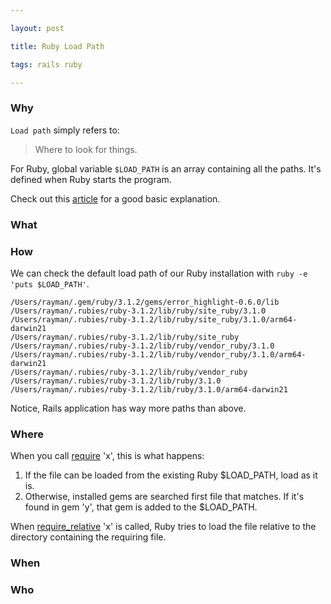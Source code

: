 ```yaml
---

layout: post

title: Ruby Load Path

tags: rails ruby

---
```

  

### Why

`Load path` simply refers to:

> Where to look for things.

For Ruby, global variable `$LOAD_PATH` is an array containing all the paths. It's defined when Ruby starts the program.

Check out this [article](https://webapps-for-beginners.rubymonstas.org/libraries/load_path.html) for a good basic explanation.

### What

  
  
  

### How

We can check the default load path of our Ruby installation with `ruby -e 'puts $LOAD_PATH'`.

```
/Users/rayman/.gem/ruby/3.1.2/gems/error_highlight-0.6.0/lib
/Users/rayman/.rubies/ruby-3.1.2/lib/ruby/site_ruby/3.1.0
/Users/rayman/.rubies/ruby-3.1.2/lib/ruby/site_ruby/3.1.0/arm64-darwin21
/Users/rayman/.rubies/ruby-3.1.2/lib/ruby/site_ruby
/Users/rayman/.rubies/ruby-3.1.2/lib/ruby/vendor_ruby/3.1.0
/Users/rayman/.rubies/ruby-3.1.2/lib/ruby/vendor_ruby/3.1.0/arm64-darwin21
/Users/rayman/.rubies/ruby-3.1.2/lib/ruby/vendor_ruby
/Users/rayman/.rubies/ruby-3.1.2/lib/ruby/3.1.0
/Users/rayman/.rubies/ruby-3.1.2/lib/ruby/3.1.0/arm64-darwin21
```

Notice, Rails application has way more paths than above.
  
  

### Where

When you call [require](https://docs.ruby-lang.org/en/master/Kernel.html#method-i-require) 'x', this is what happens:

1. If the file can be loaded from the existing Ruby $LOAD_PATH, load as it is.
2. Otherwise, installed gems are searched first file that matches. If it's found in gem 'y', that gem is added to the $LOAD_PATH.

When [require_relative](https://docs.ruby-lang.org/en/master/Kernel.html#method-i-require_relative) 'x' is called, Ruby tries to load the file relative to the directory containing the requiring file.

  

### When

  
  
  

### Who